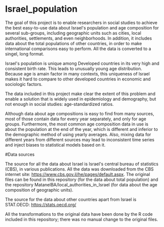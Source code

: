 # Israel_population
The goal of this project is to enable researchers in social studies to achieve the best easy-to-use data about Israel's population and age composition for several sub-groups, including geographic units such as cities, local authorities, settlements, and even neighborhoods. In addition, it includes data about the total populations of other countries, in order to make international comparisons easy to perform. All the data is converted to a singel, long format. 

Israel's population is unique among Developed countries in its very high and consistent birth rate. This leads to unusually young age distribution. Because age is amain factor in many contexts, this uniqueness of Israel makes it hard to compare to other developed countries in economic and sociologic factors.  

The data included in this project make clear the extent of this problem and enable a solution that is widely used in epidemiology and demography, but not enough in social studies: age-standardized ratios.

Although data about age compositions is easy to find from many sources, 
most of those contain data for every year separately, and only for age groups. Furthermore, the most common age composition data in use is about the population at the end of the year, which is different and inferior to the demographic method of using yearly averages. Also, mixing data for different years from different sources may lead to inconsistent time series and inject biases to statistical models based on it. 

#Data sources

The source for all the data about Israel is Israel's central bureau of statistics (CBS), in various publications. All the data was downloaded from the CBS internet site: https://www.cbs.gov.il/he/pages/default.aspx.
The original files can be found in this repository (for the data about total population) and the repository MatanelBA/local_authorities_in_Israel  (for data about the age composition of geographic units).  

The source for the data about other countries apart from Israel is STAT.OECD:  https://stats.oecd.org/

All the transformations to the original data have been done by the R code included in this repository; there was no manual change to the original files. 

